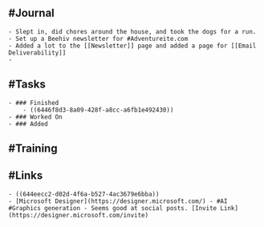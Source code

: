 ## #Journal
	- Slept in, did chores around the house, and took the dogs for a run.
	- Set up a Beehiv newsletter for #Adventureite.com
	- Added a lot to the [[Newsletter]] page and added a page for [[Email Deliverability]]
	-
## #Tasks
	- ### Finished
		- ((6446f8d3-8a09-428f-a8cc-a6fb1e492430))
	- ### Worked On
	- ### Added
## #Training
## #Links
	- ((644eecc2-d02d-4f6a-b527-4ac3679e6bba))
	- [Microsoft Designer](https://designer.microsoft.com/) - #AI #Graphics generation - Seems good at social posts. [Invite Link](https://designer.microsoft.com/invite)